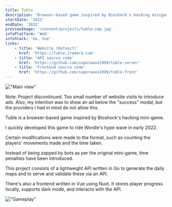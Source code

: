 ```yaml
---
title: Tuble
description: "Browser-based game inspired by Bioshock's hacking minigame"
startDate: '2022'
endDate: '2022'
previewImage: '/content/projects/tuble-cmp.jpg'
infoPlatform: 'Web'
infoStack: 'Go, Vue'
links:
    - title: 'Website (Defunct)'
      href: 'https://tuble.iromera.com'
    - title: 'API source code'
      href: 'https://github.com/superwave1999/tuble-server'
    - title: 'Frontend source code'
      href: 'https://github.com/superwave1999/tuble-front'
---
```

!["Main view"](/content/projects/tuble.jpg)

Note: Project discontinued. Too small number of website visits to introduce ads. Also, my intention was to show an ad below the "success" modal, but the providers I had in mind do not allow this.

Tuble is a browser-based game inspired by Bioshock's hacking mini-game.

I quickly developed this game to ride Wordle's hype wave in early 2022.

Certain modifications were made to the format, such as counting the players' movements made and the time taken.

Instead of being zapped by bots as per the original mini-game, time penalties have been introduced.

This project consists of a lightweight API written in Go to generate the daily maps and to serve and validate these via an API.

There's also a frontend written in Vue using Nuxt. It stores player progress locally, supports dark mode, and interacts with the API.

!["Gameplay"](/content/projects/tuble.jpg)
